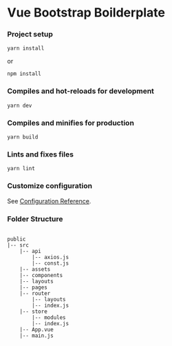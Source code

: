 # Vue Bootstrap Boilderplate

### Project setup

```
yarn install
```

or

```
npm install
```

### Compiles and hot-reloads for development

```
yarn dev
```

### Compiles and minifies for production

```
yarn build
```

### Lints and fixes files

```
yarn lint
```

### Customize configuration

See [Configuration Reference](https://cli.vuejs.org/config/).

### Folder Structure

```

public
|-- src
    |-- api
        |-- axios.js
        |-- const.js
    |-- assets
    |-- components
    |-- layouts
    |-- pages
    |-- router
        |-- layouts
        |-- index.js
    |-- store
        |-- modules
        |-- index.js
    |-- App.vue
    |-- main.js
```
